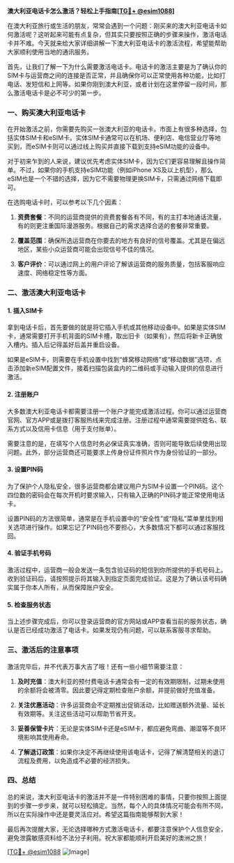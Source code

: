 **澳大利亚电话卡怎么激活？轻松上手指南[[TG💪+ @esim1088](https://t.me/s/esim1088)]**

在澳大利亚旅行或生活的朋友，常常会遇到一个问题：刚买来的澳大利亚电话卡如何激活呢？这听起来可能有点复杂，但其实只要按照正确的步骤来操作，激活电话卡并不难。今天就来给大家详细讲解一下澳大利亚电话卡的激活流程，希望能帮助大家顺利使用当地的通讯服务。

首先，让我们了解一下为什么需要激活电话卡。电话卡的激活主要是为了确认你的SIM卡与运营商之间的连接是否正常，并且确保你可以正常使用各种功能，比如打电话、发短信和上网等。如果你刚到澳大利亚，或者计划在这里停留一段时间，那么激活电话卡是必不可少的第一步。

### 一、购买澳大利亚电话卡

在开始激活之前，你需要先购买一张澳大利亚的电话卡。市面上有很多种选择，包括实体SIM卡和eSIM卡。实体SIM卡通常可以在机场、便利店、电信营业厅等地买到，而eSIM卡则可以通过线上购买并直接下载到支持eSIM功能的设备中。

对于初来乍到的人来说，建议优先考虑实体SIM卡，因为它们更容易理解且操作简单。不过，如果你的手机支持eSIM功能（例如iPhone XS及以上机型），那么eSIM也是一个不错的选择，因为它不需要物理更换SIM卡，只需通过网络下载即可。

在选购电话卡时，可以参考以下几个因素：

1. **资费套餐**：不同的运营商提供的资费套餐各有不同，有的主打本地通话流量，有的则更注重国际漫游服务。根据自己的需求选择合适的套餐非常重要。
   
2. **覆盖范围**：确保所选运营商在你要去的地方有良好的信号覆盖。尤其是在偏远地区，某些小众运营商可能会出现信号不佳的情况。

3. **客户评价**：可以通过网上的用户评论了解该运营商的服务质量，包括客服响应速度、网络稳定性等方面。

### 二、激活澳大利亚电话卡

#### 1. 插入SIM卡

拿到电话卡后，首先要做的就是将它插入手机或其他移动设备中。如果是实体SIM卡，通常需要打开手机背面的SIM卡槽，取出旧卡（如果有），然后将新卡正确放入槽内。插入后记得盖好后盖并重启设备。

如果是eSIM卡，则需要在手机设置中找到“蜂窝移动网络”或“移动数据”选项，点击添加新eSIM配置文件，接着扫描包装盒内的二维码或手动输入提供的信息进行激活。

#### 2. 注册账户

大多数澳大利亚电话卡都需要注册一个账户才能完成激活过程。你可以通过运营商官网、官方APP或是拨打客服热线来完成注册。注册过程中通常需要提供姓名、联系方式以及信用卡信息（用于支付账单）。

需要注意的是，在填写个人信息时务必保证真实准确，否则可能导致后续使用出现问题。此外，部分运营商还可能要求上传身份证件照片作为身份验证的一部分。

#### 3. 设置PIN码

为了保护个人隐私安全，很多运营商都会建议用户为SIM卡设置一个PIN码。这个四位数的密码会在每次开机时要求输入，只有输入正确的PIN码才能正常使用电话卡。

设置PIN码的方法很简单，通常是在手机设置中的“安全性”或“隐私”菜单里找到相关选项进行操作。如果忘记了PIN码也不要担心，大多数情况下都可以通过客服找回。

#### 4. 验证手机号码

激活过程中，运营商一般会发送一条包含验证码的短信到你所提供的手机号码上。收到验证码后，请按照提示将其输入到指定页面完成验证。这是为了确认该号码确实属于你本人所有，从而保障账户安全。

#### 5. 检查服务状态

当上述步骤完成后，你可以登录运营商的官方网站或APP查看当前的服务状态，确认是否已经成功激活了电话卡。如果发现仍有问题，可以联系客服寻求帮助。

### 三、激活后的注意事项

激活完毕后，并不代表万事大吉了哦！还有一些小细节需要注意：

1. **及时充值**：澳大利亚的预付费电话卡通常会有一定的有效期限制，过期未使用的余额将会被清零。因此要记得定期检查账户余额，并提前做好充值准备。

2. **关注优惠活动**：许多运营商会不定期推出促销活动，比如赠送额外流量、延长有效期等。关注这些活动可以帮助节省开支。

3. **妥善保管卡片**：无论是实体SIM卡还是eSIM卡，都应避免弯曲、潮湿等不良环境影响其使用寿命。

4. **了解退订政策**：如果你决定不再继续使用该电话卡，记得了解清楚相关的退订流程及费用，以免造成不必要的经济损失。

### 四、总结

总的来说，澳大利亚电话卡的激活并不是一件特别困难的事情，只要你按照上面提到的步骤一步步来，就可以轻松搞定。当然，每个人的具体情况可能会有所不同，所以在实际操作中还是要灵活应对。希望这篇指南能够帮到大家！

最后再次提醒大家，无论选择哪种方式激活电话卡，都要注意保护个人信息安全，避免泄露敏感资料给不法分子利用。祝大家都能顺利开启美好的澳洲之旅！

[[TG💪+ @esim1088](https://t.me/s/esim1088) ![Image](https://i.postimg.cc/4NQfJmqS/Snipaste-2025-05-13-00-14-12.png)]